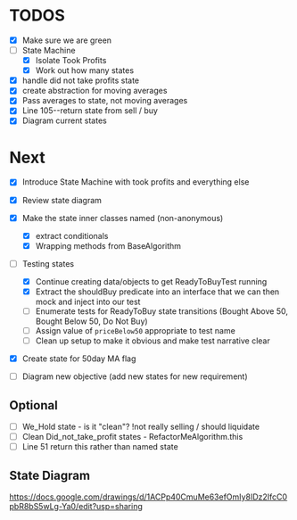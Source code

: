 # TODOS

- [x] Make sure we are green
- [ ] State Machine
  - [x] Isolate Took Profits
  - [x] Work out how many states
- [x] handle did not take profits state
- [x] create abstraction for moving averages
- [x] Pass averages to state, not moving averages
- [x] Line 105--return state from sell / buy 
- [X] Diagram current states

# Next

- [x] Introduce State Machine with took profits and everything else
- [x] Review state diagram
- [x] Make the state inner classes named (non-anonymous) 
    - [x] extract conditionals
    - [x] Wrapping methods from BaseAlgorithm
- [ ] Testing states
    - [x] Continue creating data/objects to get ReadyToBuyTest running
    - [x] Extract the shouldBuy predicate into an interface that we can then mock and inject into our test
    - [ ] Enumerate tests for ReadyToBuy state transitions (Bought Above 50, Bought Below 50, Do Not Buy)
    - [ ] Assign value of `priceBelow50` appropriate to test name
    - [ ] Clean up setup to make it obvious and make test narrative clear 
- [x] Create state for 50day MA flag

- [ ] Diagram new objective (add new states for new requirement)

## Optional  
- [ ] We_Hold state - is it "clean"? !not really selling / should liquidate
- [ ] Clean Did_not_take_profit states - RefactorMeAlgorithm.this
- [ ] Line 51 return this rather than named state

## State Diagram
https://docs.google.com/drawings/d/1ACPp40CmuMe63efOmIy8IDz2IfcC0pbR8bS5wLg-Ya0/edit?usp=sharing

